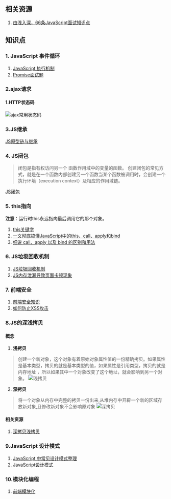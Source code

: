 <!--
 * @Author: your name
 * @Date: 2021-08-05 18:36:01
 * @LastEditTime: 2021-08-08 17:29:29
 * @LastEditors: Please set LastEditors
 * @Description: In User Settings Edit
 * @FilePath: /Document/docs/前端面试准备/JavaScript.md
-->
## 相关资源
1. [由浅入深，66条JavaScript面试知识点](https://juejin.cn/post/6844904200917221389)
## 知识点
### 1. JavaScript 事件循环
1. [JavaScript 执行机制](https://juejin.cn/post/6844903512845860872)
2. [Promise面试题](https://juejin.cn/post/6844904077537574919)

### 2.ajax请求
#### 1.HTTP状态码
![ajax常用状态码](/ajax常用状态码.png)

### 3.JS继承
[JS原型链与继承](https://juejin.cn/post/6844903475021627400)

### 4. JS闭包
>闭包是指有权访问另一个 函数作用域中的变量的函数。
>创建闭包的常见方式，就是在一个函数内部创建另一个函数当某个函数被调用时，会创建一个执行环境（execution context）及相应的作用域链。

[JS闭包](https://juejin.cn/post/6844903858636849159)

### 5. this指向
**注意**：运行时this永远指向最后调用它的那个对象。
1. [this关键字](https://juejin.cn/post/6844903939691773960)
2. [一文彻底搞懂JavaScript中的this、call、apply和bind](https://juejin.cn/post/6844904009308831751)
3. [细说 call、apply 以及 bind 的区别和用法](https://juejin.cn/post/6844903768132157447)

### 6. JS垃圾回收机制
1. [JS垃圾回收机制](https://juejin.cn/post/6981588276356317214)
2. [JS内存泄漏导致页面卡顿现象](https://juejin.cn/post/6947841638118998029)

### 7. 前端安全
1. [前端安全知识](https://juejin.cn/post/6844903502968258574)
2. [如何防止XSS攻击](https://juejin.cn/post/6844903685122703367)

### 8.JS的深浅拷贝
#### 概念
1. **浅拷贝**
>创建一个新对象，这个对象有着原始对象属性值的一份精确拷贝。如果属性是基本类型，拷贝的就是基本类型的值，如果属性是引用类型，拷贝的就是内存地址 ，所以如果其中一个对象改变了这个地址，就会影响到另一个对象。
![浅拷贝](/浅拷贝.png)
2. **深拷贝**
>将一个对象从内存中完整的拷贝一份出来,从堆内存中开辟一个新的区域存放新对象,且修改新对象不会影响原对象
![深拷贝](/深拷贝.png)

#### 相关资源
1. [深拷贝浅拷贝](https://juejin.cn/post/6844903929705136141)

### 9.JavaScript 设计模式
1. [JavaScript 中常见设计模式整理](https://juejin.cn/post/6844903607452581896)
2. [JavaScript设计模式](https://juejin.cn/post/6844903503266054157)

### 10.模块化编程
1. [前端模块化](https://juejin.cn/post/6844903576309858318)





